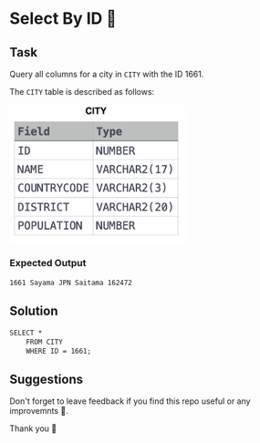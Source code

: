 
# Select By ID 🚕


## Task

Query all columns for a city in ```CITY``` with the ID 1661.

The ```CITY``` table is described as follows:

<img align="center" src="/Images/CITY.png" alt="icon"/>

### Expected Output

```
1661 Sayama JPN Saitama 162472
```

## Solution

```
SELECT *
    FROM CITY
    WHERE ID = 1661;
```

## Suggestions
Don't forget to leave feedback if you find this repo useful or any improvemnts 💞.

Thank you 🧡
